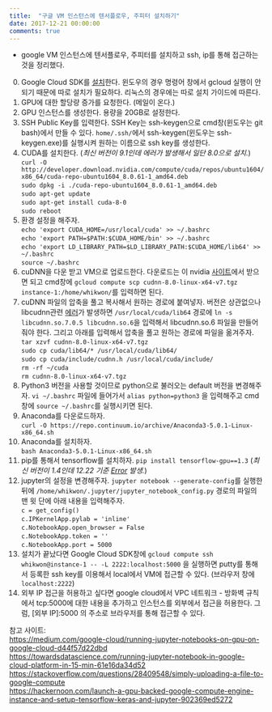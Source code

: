 ```yaml
---
title:  "구글 VM 인스턴스에 텐서플로우, 주피터 설치하기"
date: 2017-12-21 00:00:00
comments: true
---
```


- google VM 인스턴스에 텐서플로우, 주피터를 설치하고 ssh, ip를 통해 접근하는 것을 정리했다.

0. Google Cloud SDK를 [설치](https://dl.google.com/dl/cloudsdk/channels/rapid/GoogleCloudSDKInstaller.exe)한다. 윈도우의 경우 명령어 창에서 gcloud 실행이
안 되기 때문에 따로 설치가 필요하다. 리눅스의 경우에는 따로 설치 가이드에 따른다.
1. GPU에 대한 할당량 증가를 요청한다. (메일이 온다.)
2. GPU 인스턴스를 생성한다. 용량을 20GB로 설정한다.
3. SSH Public Key를 입력한다. SSH Key는 ssh-keygen으로 cmd창(윈도우는 git bash)에서 만들 수 있다. `home/.ssh/`에서 ssh-keygen(윈도우는 ssh-keygen.exe)를 실행시켜 원하는 이름으로
 ssh key를 생성한다.
4. CUDA를 설치한다. (*최신 버전이 9.1인데 에러가 발생해서 일단 8.0으로 설치.*) <br>
  `curl -O http://developer.download.nvidia.com/compute/cuda/repos/ubuntu1604/x86_64/cuda-repo-ubuntu1604_8.0.61-1_amd64.deb` <br>
  `sudo dpkg -i ./cuda-repo-ubuntu1604_8.0.61-1_amd64.deb` <br>
  `sudo apt-get update` <br>
  `sudo apt-get install cuda-8-0` <br>
  `sudo reboot`
5. 환경 설정을 해주자. <br>
  `echo 'export CUDA_HOME=/usr/local/cuda' >> ~/.bashrc` <br>
  `echo 'export PATH=$PATH:$CUDA_HOME/bin' >> ~/.bashrc` <br>
  `echo 'export LD_LIBRARY_PATH=$LD_LIBRARY_PATH:$CUDA_HOME/lib64' >> ~/.bashrc` <br>
  `source ~/.bashrc` <br>
5. cuDNN을 다운 받고 VM으로 업로드한다. 다운로드는 이 nvidia [사이트](https://developer.nvidia.com/rdp/cudnn-download)에서 받으면 되고 cmd창에 `gcloud compute scp cudnn-8.0-linux-x64-v7.tgz instance-1:/home/whikwon/`를 입력하면 된다.
6. cuDNN 파일의 압축을 풀고 복사해서 원하는 경로에 붙여넣자. 버전은 상관없으나 libcudnn관련 [에러](https://github.com/tensorflow/tensorflow/issues/12416)가 발생하면 `/usr/local/cuda/lib64` 경로에 `ln -s libcudnn.so.7.0.5 libcudnn.so.6`을 입력해서 libcudnn.so.6 파일을 만들어줘야 한다. 그리고 아래를 입력해서 압축을 풀고 원하는 경로에 파일을 옮겨주자.<br>
  `tar xzvf cudnn-8.0-linux-x64-v7.tgz` <br>
  `sudo cp cuda/lib64/* /usr/local/cuda/lib64/` <br>
  `sudo cp cuda/include/cudnn.h /usr/local/cuda/include/` <br>
  `rm -rf ~/cuda` <br>
  `rm cudnn-8.0-linux-x64-v7.tgz` <br>
7. Python3 버전을 사용할 것이므로 python으로 불러오는 default 버전을 변경해주자. `vi ~/.bashrc` 파일에 들어가서 `alias python=python3` 을 입력해주고
   cmd창에 `source ~/.bashrc`를 실행시키면 된다.
8. Anaconda를 다운로드하자. <br> `curl -O https://repo.continuum.io/archive/Anaconda3-5.0.1-Linux-x86_64.sh`
9. Anaconda를 설치하자. <br> `bash Anaconda3-5.0.1-Linux-x86_64.sh`
10. pip를 통해서 tensorflow를 설치하자. `pip install tensorflow-gpu==1.3` (*최신 버전이 1.4인데 12.22 기준 [Error](https://github.com/tensorflow/tensorflow/issues/14182) 발생.*)
11. jupyter의 설정을 변경해주자. `jupyter notebook --generate-config`를 실행한 뒤에 `/home/whikwon/.jupyter/jupyter_notebook_config.py` 경로의 파일의 맨 윗 단에 아래 내용을 입력해주자. <br>
  `c = get_config()`<br>
  `c.IPKernelApp.pylab = 'inline'` <br>
  `c.NotebookApp.open_browser = False` <br>
  `c.NotebookApp.token = ''` <br>
  `c.NotebookApp.port = 5000` <br>
12. 설치가 끝났다면 Google Cloud SDK창에 `gcloud compute ssh whikwon@instance-1 -- -L 2222:localhost:5000` 을 실행하면 putty를 통해서 등록한 ssh key를 이용해서 local에서 VM에 접근할 수 있다. (브라우저 창에 `localhost:2222`)
13. 외부 IP 접근을 허용하고 싶다면 google cloud에서 VPC 네트워크 - 방화벽 규칙에서 tcp:5000에 대한 내용을 추가하고 인스턴스를 외부에서 접근을 허용한다. 그럼, [외부 IP]:5000 의 주소로
브라우저를 통해 접근할 수 있다.

참고 사이트: <br>
https://medium.com/google-cloud/running-jupyter-notebooks-on-gpu-on-google-cloud-d44f57d22dbd <br>
https://towardsdatascience.com/running-jupyter-notebook-in-google-cloud-platform-in-15-min-61e16da34d52 <br>
https://stackoverflow.com/questions/28409548/simply-uploading-a-file-to-google-compute <br>
https://hackernoon.com/launch-a-gpu-backed-google-compute-engine-instance-and-setup-tensorflow-keras-and-jupyter-902369ed5272
